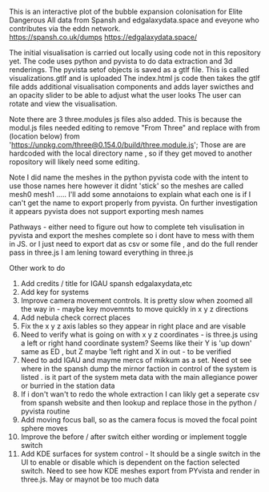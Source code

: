This is an interactive plot of the bubble expansion colonisation for Elite Dangerous 
All data from Spansh and edgalaxydata.space and eveyone who contributes via the eddn network.  
https://spansh.co.uk/dumps
https://edgalaxydata.space/

The initial visualisation is carried out locally using code not in this repository yet. 
The code uses python and pyvista to do data extraction and 3d renderings. The pyvista setof objects is saved as a gtlf file. 
This is called visualizations.gtlf and is uploaded 
The index.html js code then takes the gtlf file adds additional visualisation components and adds layer swicthes and an opacity slider to be able to adjust what the user looks
The user can rotate and view the visualisation.

Note there are 3 three.modules js files also added. This is because the modul.js files needed editing to remove "From Three" and replace with from (location below) 
from 'https://unpkg.com/three@0.154.0/build/three.module.js';
Those are are hardcoded with the local directory name , so if they get moved to another ropository will likely need some editing.

Note I did name the meshes in the python pyvista code with the intent to use those names here however it didnt 'stick' so the meshes are called mesh0 mesh1 .....
I'll add some annotaions to explain what each one is if I can't get the name to export properly from pyvista.
On further investigation it appears pyvista does not support exporting mesh names

Pathways - either need to figure out how to complete teh visulisation in pyvista and export the meshes complete so i dont have to mess with them in JS. or I just need to export dat as csv or some file , and do the full render pass in three.js 
I am lening toward everything in three.js 

Other work to do 
1) Add credits / title for IGAU spansh edgalaxydata,etc 
2) Add key for systems
3) Improve camera movement controls. It is pretty slow when zoomed all the way in - maybe key movemnts to move quickly in x y z directions 
4) Add nebula check correct places
5) Fix the x y z axis lables so they appear in right place and are visable 
6) Need to verify what is going on with x y z coordinates - is three.js using a left or right hand coordinate system? Seems like their Y is 'up down' same as ED , but Z maybe 'left right and X in out - to be verified 
7) Need to add IGAU and mayme mercs of mikkum as a set. Need ot see where in the spansh dump the mirnor faction in control of the system is listed . is it part of the system meta data with the main  allegiance power or burried in the station data
8) If i don't wan't to redo the whole extraction I can likly get a seperate csv from spansh website and then lookup and replace those in the python / pyvista routine
9) Add moving focus ball, so as the camera focus is moved the focal point sphere moves
10) Improve the before / after switch either wording or implement toggle switch
11) Add KDE surfaces for system control - It should be a single switch in the UI to enable or disable which is dependent on the faction selected switch. Need to see how KDE meshes export from PYvista and render in three.js. May or maynot be too much data 
